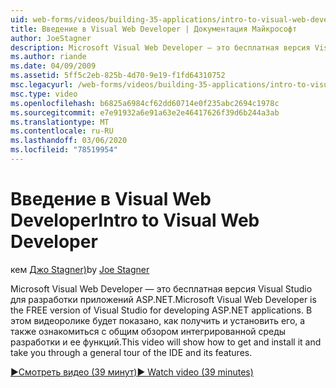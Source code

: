 ```yaml
---
uid: web-forms/videos/building-35-applications/intro-to-visual-web-developer
title: Введение в Visual Web Developer | Документация Майкрософт
author: JoeStagner
description: Microsoft Visual Web Developer — это бесплатная версия Visual Studio для разработки приложений ASP.NET. В этом видео показано, как получить и установить его и t...
ms.author: riande
ms.date: 04/09/2009
ms.assetid: 5ff5c2eb-825b-4d70-9e19-f1fd64310752
msc.legacyurl: /web-forms/videos/building-35-applications/intro-to-visual-web-developer
msc.type: video
ms.openlocfilehash: b6825a6984cf62dd60714e0f235abc2694c1978c
ms.sourcegitcommit: e7e91932a6e91a63e2e46417626f39d6b244a3ab
ms.translationtype: MT
ms.contentlocale: ru-RU
ms.lasthandoff: 03/06/2020
ms.locfileid: "78519954"
---
```

# <a name="intro-to-visual-web-developer"></a><span data-ttu-id="9956a-104">Введение в Visual Web Developer</span><span class="sxs-lookup"><span data-stu-id="9956a-104">Intro to Visual Web Developer</span></span>

<span data-ttu-id="9956a-105">кем [Джо Stagner)](https://github.com/JoeStagner)</span><span class="sxs-lookup"><span data-stu-id="9956a-105">by [Joe Stagner](https://github.com/JoeStagner)</span></span>

<span data-ttu-id="9956a-106">Microsoft Visual Web Developer — это бесплатная версия Visual Studio для разработки приложений ASP.NET.</span><span class="sxs-lookup"><span data-stu-id="9956a-106">Microsoft Visual Web Developer is the FREE version of Visual Studio for developing ASP.NET applications.</span></span> <span data-ttu-id="9956a-107">В этом видеоролике будет показано, как получить и установить его, а также ознакомиться с общим обзором интегрированной среды разработки и ее функций.</span><span class="sxs-lookup"><span data-stu-id="9956a-107">This video will show how to get and install it and take you through a general tour of the IDE and its features.</span></span>

[<span data-ttu-id="9956a-108">&#9654;Смотреть видео (39 минут)</span><span class="sxs-lookup"><span data-stu-id="9956a-108">&#9654; Watch video (39 minutes)</span></span>](https://channel9.msdn.com/Blogs/ASP-NET-Site-Videos/intro-to-visual-web-developer)
